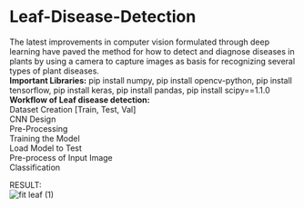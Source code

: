 # Leaf-Disease-Detection
The latest improvements in computer vision formulated through deep learning have paved the method for how to detect and diagnose diseases in plants by using a camera to capture images as basis for recognizing several types of plant diseases. <br>
**Important Libraries:** pip install numpy, pip install opencv-python, pip install tensorflow, pip install keras, pip install pandas, pip install scipy==1.1.0<br>
**Workflow of Leaf disease detection:** <br>
Dataset Creation [Train, Test, Val] <BR>
CNN Design<br>
Pre-Processing <br>
Training the Model<br>
Load Model to Test<br>
Pre-process of Input Image<br>
Classification<br>


RESULT:<BR>
![fit leaf (1)](https://github.com/zadkiel05/Leaf-Disease-Detection-/assets/136728698/89d59340-8d68-41c9-a492-041dbb48b86b)









